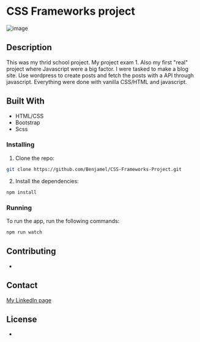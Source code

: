 # CSS Frameworks project

![image](https://user-images.githubusercontent.com/82838871/215342918-14160fa4-73aa-4918-a415-448ef8fba633.png)

## Description

This was my thrid school project. My project exam 1. Also my first "real" project where Javascript were a big factor.
I were tasked to make a blog site. Use wordpress to create posts and fetch the posts with a API through javascript. 
Everything were done with vanilla CSS/HTML and javascript.

## Built With

- HTML/CSS
- Bootstrap
- Scss

### Installing

1. Clone the repo:

```bash
git clone https://github.com/Benjamel/CSS-Frameworks-Project.git
```

2. Install the dependencies:

```
npm install
```

### Running

To run the app, run the following commands:

```bash
npm run watch
```

## Contributing

-

## Contact

[My LinkedIn page](https://www.linkedin.com/in/benjaminmeldal/)

## License

-
